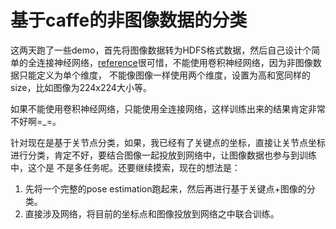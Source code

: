 # 基于caffe的非图像数据的分类
这两天跑了一些demo，首先将图像数据转为HDFS格式数据，然后自己设计个简单的全连接神经网络，[reference](https://github.com/yesyu/MineExample)很可惜，不能使用卷积神经网络，因为非图像数据只能定义为单个维度，
不能像图像一样使用两个维度，设置为高和宽同样的size，比如图像为224x224大小等。

如果不能使用卷积神经网络，只能使用全连接网络，这样训练出来的结果肯定非常不好啊=_=。

针对现在是基于关节点分类，如果，我已经有了关键点的坐标，直接让关节点坐标进行分类，肯定不好，要结合图像一起投放到网络中，让图像数据也参与到训练中，这个是
不是多任务呢。还要继续摸索，现在的想法是：
1. 先将一个完整的pose estimation跑起来，然后再进行基于关键点+图像的分类。
2. 直接涉及网络，将目前的坐标点和图像投放到网络之中联合训练。
